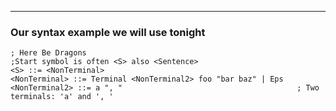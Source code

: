 
---

### Our syntax example we will use tonight

```bnf
; Here Be Dragons
;Start symbol is often <S> also <Sentence>
<S> ::= <NonTerminal>
<NonTerminal> ::= Terminal <NonTerminal2> foo "bar baz" | Eps
<NonTerminal2> ::= a ", "                                       ; Two terminals: 'a' and ', '
```
